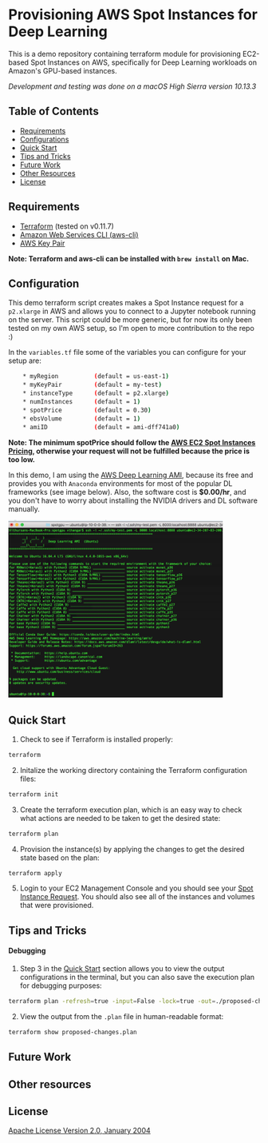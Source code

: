 # Provisioning AWS Spot Instances for Deep Learning

This is a demo repository containing terraform module for provisioning EC2-based Spot Instances on AWS, specifically for Deep Learning workloads on Amazon's GPU-based instances.

*Development and testing was done on a macOS High Sierra version 10.13.3*

## Table of Contents
* [Requirements](#requirements)
* [Configurations](#configuration)
* [Quick Start](#quick-start)
* [Tips and Tricks](#tips-and-tricks)
* [Future Work](#future-work)
* [Other Resources](#other-resources)
* [License](#license)

## Requirements
* [Terraform](https://www.terraform.io/) (tested on v0.11.7)
* [Amazon Web Services CLI (aws-cli)](https://aws.amazon.com/cli/)
* [AWS Key Pair](https://docs.aws.amazon.com/AWSEC2/latest/UserGuide/ec2-key-pairs.html#having-ec2-create-your-key-pair)

**Note: Terraform and aws-cli can be installed with `brew install` on Mac.**

## Configuration
This demo terraform script creates makes a Spot Instance request for a `p2.xlarge` in AWS and allows you to connect to a Jupyter notebook running on the server. This script could be more generic, but for now its only been tested on my own AWS setup, so I'm open to more contribution to the repo :)

In the `variables.tf` file some of the variables you can configure for your setup are:
```sh
    * myRegion          (default = us-east-1)
    * myKeyPair         (default = my-test)
    * instanceType      (default = p2.xlarge)
    * numInstances      (default = 1)
    * spotPrice         (default = 0.30)
    * ebsVolume         (default = 1)
    * amiID             (default = ami-dff741a0)
```

**Note: The minimum spotPrice should follow the [AWS EC2 Spot Instances Pricing](https://aws.amazon.com/ec2/spot/pricing/), otherwise your request will not be fulfilled because the price is too low.**

In this demo, I am using the [AWS Deep Learning AMI](https://aws.amazon.com/marketplace/pp/B077GCH38C), because its free and provides you with `Anaconda` environments for most of the popular DL frameworks (see image below). Also, the software cost is **$0.00/hr**, and you don't have to worry about installing the NVIDIA drivers and DL software manually.


<p align="left">
  <img src="images/deeplearning_ami.png" width="430" title="AWS Deep Learning AMI">
</p>


## Quick Start
1. Check to see if Terraform is installed properly:
```sh
terraform
```

2. Initalize the working directory containing the Terraform configuration files:
```sh
terraform init
```

3. Create the terraform execution plan, which is an easy way to check what actions are needed to be taken to get the desired state:
```sh
terraform plan
```

4. Provision the instance(s) by applying the changes to get the desired state based on the plan:
```sh
terraform apply
```

5. Login to your EC2 Management Console and you should see your [Spot Instance Request](https://docs.aws.amazon.com/AWSEC2/latest/UserGuide/spot-requests.html). You should also see all of the instances and  volumes that were provisioned.

## Tips and Tricks
#### Debugging
1. Step 3 in the [Quick Start](#quick-start) section allows you to view the output configurations in the terminal, but you can also save the execution plan for debugging purposes:
```sh
terraform plan -refresh=true -input=False -lock=true -out=./proposed-changes.plan
```

2. View the output from the `.plan` file in human-readable format:
```sh
terraform show proposed-changes.plan
```

## Future Work

## Other resources

## License
[Apache License Version 2.0, January 2004](http://www.apache.org/licenses/)
